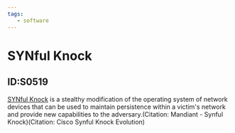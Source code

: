 ```yaml
---
tags:
   - software
---
```

# SYNful Knock
## ID:S0519
[SYNful Knock](software/S0519) is a stealthy modification of the operating system of network devices that can be used to maintain persistence within a victim's network and provide new capabilities to the adversary.(Citation: Mandiant - Synful Knock)(Citation: Cisco Synful Knock Evolution)
